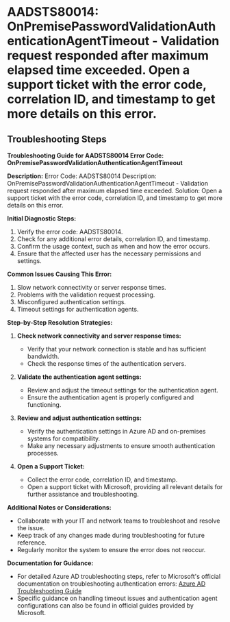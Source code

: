 
# AADSTS80014: OnPremisePasswordValidationAuthenticationAgentTimeout - Validation request responded after maximum elapsed time exceeded. Open a support ticket with the error code, correlation ID, and timestamp to get more details on this error.


## Troubleshooting Steps
**Troubleshooting Guide for AADSTS80014 Error Code: OnPremisePasswordValidationAuthenticationAgentTimeout**

**Description:**
Error Code: AADSTS80014
Description: OnPremisePasswordValidationAuthenticationAgentTimeout - Validation request responded after maximum elapsed time exceeded.
Solution: Open a support ticket with the error code, correlation ID, and timestamp to get more details on this error.

**Initial Diagnostic Steps:**
1. Verify the error code: AADSTS80014.
2. Check for any additional error details, correlation ID, and timestamp.
3. Confirm the usage context, such as when and how the error occurs.
4. Ensure that the affected user has the necessary permissions and settings.

**Common Issues Causing This Error:**
1. Slow network connectivity or server response times.
2. Problems with the validation request processing.
3. Misconfigured authentication settings.
4. Timeout settings for authentication agents.

**Step-by-Step Resolution Strategies:**
1. **Check network connectivity and server response times:**
   - Verify that your network connection is stable and has sufficient bandwidth.
   - Check the response times of the authentication servers.

2. **Validate the authentication agent settings:**
   - Review and adjust the timeout settings for the authentication agent.
   - Ensure the authentication agent is properly configured and functioning.

3. **Review and adjust authentication settings:**
   - Verify the authentication settings in Azure AD and on-premises systems for compatibility.
   - Make any necessary adjustments to ensure smooth authentication processes.

4. **Open a Support Ticket:**
   - Collect the error code, correlation ID, and timestamp.
   - Open a support ticket with Microsoft, providing all relevant details for further assistance and troubleshooting.

**Additional Notes or Considerations:**
- Collaborate with your IT and network teams to troubleshoot and resolve the issue.
- Keep track of any changes made during troubleshooting for future reference.
- Regularly monitor the system to ensure the error does not reoccur.

**Documentation for Guidance:**
- For detailed Azure AD troubleshooting steps, refer to Microsoft's official documentation on troubleshooting authentication errors: [Azure AD Troubleshooting Guide](https://docs.microsoft.com/en-us/azure/active-directory/)
- Specific guidance on handling timeout issues and authentication agent configurations can also be found in official guides provided by Microsoft.